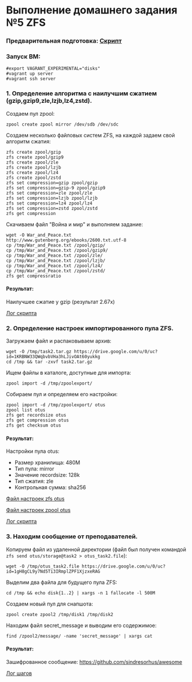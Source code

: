 # Выполнение домашнего задания №5 ZFS

### Предварительная подготовка: [Скрипт](/prereq.sh)

### Запуск ВМ:
```
#export VAGRANT_EXPERIMENTAL="disks"
#vagrant up server
#vagrant ssh server
```
### 1. Определение алгоритма с наилучшим сжатием (gzip,gzip9,zle,lzjb,lz4,zstd).

Создаем пул zpool:
```
zpool create zpool mirror /dev/sdb /dev/sdc
```
Создаем несколько файловых систем ZFS, на каждой задаем свой алгоритм сжатия:
```
zfs create zpool/gzip
zfs create zpool/gzip9
zfs create zpool/zle
zfs create zpool/lzjb
zfs create zpool/lz4
zfs create zpool/zstd
zfs set compression=gzip zpool/gzip
zfs set compression=gzip-9 zpool/gzip9
zfs set compression=zle zpool/zle
zfs set compression=lzjb zpool/lzjb
zfs set compression=lz4 zpool/lz4
zfs set compression=zstd zpool/zstd
zfs get compression
```
Скачиваем файл "Война и мир" и выполняем задание:
```
wget -O War_and_Peace.txt http://www.gutenberg.org/ebooks/2600.txt.utf-8
cp /tmp/War_and_Peace.txt /zpool/gzip/
cp /tmp/War_and_Peace.txt /zpool/gzip9/
cp /tmp/War_and_Peace.txt /zpool/zle/
cp /tmp/War_and_Peace.txt /zpool/lzjb/
cp /tmp/War_and_Peace.txt /zpool/lz4/
cp /tmp/War_and_Peace.txt /zpool/zstd/
zfs get compressratio
```
#### Результат:

Наилучшее сжатие у gzip (результат 2.67x)

[Лог скрипта](/script1.log)

### 2. Определение настроек импортированного пула ZFS.

Загружаем файл и распаковываем архив:
```
wget -O /tmp/task2.tar.gz https://drive.google.com/u/0/uc?id=1KRBNW33QWqbvbVHa3hLJivOAt60yukkg
cd /tmp && tar -zxvf task2.tar.gz
```
Ищем файлы в каталоге, доступные для импорта:
```
zpool import -d /tmp/zpoolexport/
```
Собираем пул и определяем его настройки:
```
zpool import -d /tmp/zpoolexport/ otus
zpool list otus
zfs get recordsize otus
zfs get compression otus
zfs get checksum otus
```
#### Результат:
Настройки пула otus:
* Размер хранилища: 480M 
* Тип пула: mirror
* Значение recordsize: 128k
* Тип сжатия: zle
* Контрольная сумма: sha256

[Файл настроек zfs otus](/zfs_settings_otus.txt)

[Файл настроек zpool otus](/zpool_settings_otus.txt)

[Лог скрипта](/script2.log)

### 3. Находим сообщение от преподавателей.

Копируем файл из удаленной директории (файл был получен командой `zfs send otus/storage@task2 > otus_task2.file`):
```
wget -O /tmp/otus_task2.file https://drive.google.com/u/0/uc?id=1gH8gCL9y7Nd5Ti3IRmplZPF1XjzxeRAG
```
Выделим два файла для будущего пула ZFS:
```
cd /tmp && echo disk{1..2} | xargs -n 1 fallocate -l 500M
```
Создаем новый пул для снапшота:
```
zpool create zpool2 /tmp/disk1 /tmp/disk2
```
Находим файл secret_message и выводим его содержимое:
```
find /zpool2/message/ -name 'secret_message' | xargs cat
```
#### Результат:

Зашифрованное сообщение: https://github.com/sindresorhus/awesome

[Лог шагов](/script3.log)
